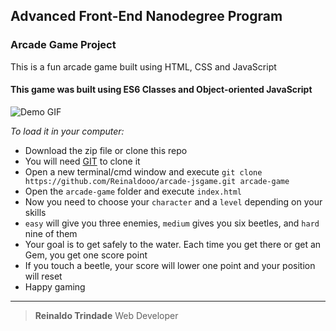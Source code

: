 ## Advanced Front-End Nanodegree Program
### Arcade Game Project


This is a fun arcade game built using HTML, CSS and JavaScript
#### This game was built using ES6 Classes and Object-oriented JavaScript

![Demo GIF](/images/Demo.gif)

*To load it in your computer:*

* Download the zip file or clone this repo
* You will need [GIT](https://git-scm.com/) to clone it
* Open a new terminal/cmd window and execute ``git clone https://github.com/Reinaldooo/arcade-jsgame.git arcade-game``
* Open the ``arcade-game`` folder and execute ``index.html``
* Now you need to choose your ``character`` and a ``level`` depending on your skills
* ``easy`` will give you three enemies, ``medium`` gives you six beetles, and ``hard`` nine of them
* Your goal is to get safely to the water. Each time you get there or get an Gem, you get one score point
* If you touch a beetle, your score will lower one point and your position will reset
* Happy gaming

___
> **Reinaldo Trindade**
> Web Developer
